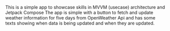 This is a simple app to showcase skills in MVVM (usecase) architecture and Jetpack Compose
The app is simple with a button to fetch and update weather information for five days from OpenWeather Api and has some texts showing when data is being updated and when they are updated.
